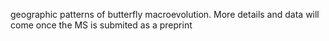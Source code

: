 geographic patterns of butterfly macroevolution.
More details and data will come once the MS is submited as a preprint
